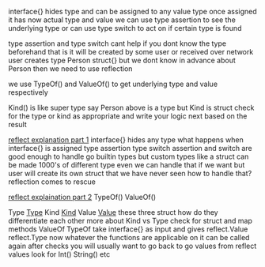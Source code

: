interface{} hides type and can be assigned to any value type
once assigned it has now actual type and value
we can use type assertion to see the underlying type
or can use type switch to act on if certain type is found

type assertion and type switch cant help if you dont know 
the type beforehand 
that is it will be created by some user or received over network
user creates type Person struct{} but we dont know in advance about 
Person
then we need to use reflection

we use TypeOf() and ValueOf()
to get underlying type and value respectively

Kind() is like super type say Person above is a type but Kind is struct
check for the type or kind as appropriate
and write your logic next based on the result


[reflect explanation part 1](https://youtu.be/oiX7fAmOYX0)
interface{} hides any type
what happens when interface{} is assigned
type assertion
type switch
assertion and switch are good enough to handle go builtin types
but custom types like a struct can be made 1000's of different
type even we can handle that if we want
but user will create its own struct that we have never seen 
how to handle that?
reflection comes to rescue

[reflect explaination part 2](https://youtu.be/9I0MMN3N0QU)
TypeOf()
ValueOf()

Type    [Type](https://golang.org/pkg/reflect/#Type)
Kind    [Kind](https://golang.org/pkg/reflect/#Kind)
Value   [Value](https://golang.org/pkg/reflect/#Value)
these three struct how do they differentiate each other
more about Kind vs Type
check for struct and map
methods
ValueOf
TypeOf
take interface{} as input and gives 
reflect.Value
reflect.Type
now whatever the functions are applicable on it 
can be called
again after checks you will usually want to go back
to go values from reflect values
look for 
Int()
String()
etc
